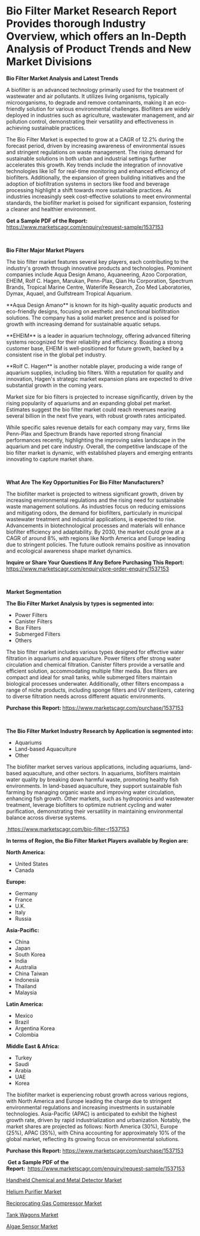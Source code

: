 <p><h1>Bio Filter Market Research Report Provides thorough Industry Overview, which offers an In-Depth Analysis of Product Trends and New Market Divisions</h1></p><p><strong>Bio Filter Market Analysis and Latest Trends</strong></p>
<p><p>A biofilter is an advanced technology primarily used for the treatment of wastewater and air pollutants. It utilizes living organisms, typically microorganisms, to degrade and remove contaminants, making it an eco-friendly solution for various environmental challenges. Biofilters are widely deployed in industries such as agriculture, wastewater management, and air pollution control, demonstrating their versatility and effectiveness in achieving sustainable practices.</p><p>The Bio Filter Market is expected to grow at a CAGR of 12.2% during the forecast period, driven by increasing awareness of environmental issues and stringent regulations on waste management. The rising demand for sustainable solutions in both urban and industrial settings further accelerates this growth. Key trends include the integration of innovative technologies like IoT for real-time monitoring and enhanced efficiency of biofilters. Additionally, the expansion of green building initiatives and the adoption of biofiltration systems in sectors like food and beverage processing highlight a shift towards more sustainable practices. As industries increasingly seek cost-effective solutions to meet environmental standards, the biofilter market is poised for significant expansion, fostering a cleaner and healthier environment.</p></p>
<p><strong>Get a Sample PDF of the Report:&nbsp;</strong> <a href="https://www.marketscagr.com/enquiry/request-sample/1537153?utm_campaign=1905&utm_medium=2&utm_source=Github&utm_content=ia&utm_term=11042025&utm_id=bio-filter">https://www.marketscagr.com/enquiry/request-sample/1537153</a></p>
<p>&nbsp;</p>
<p><strong>Bio Filter Major Market Players</strong></p>
<p><p>The bio filter market features several key players, each contributing to the industry's growth through innovative products and technologies. Prominent companies include Aqua Design Amano, Aquaneering, Azoo Corporation, EHEIM, Rolf C. Hagen, Marukan, Penn-Plax, Qian Hu Corporation, Spectrum Brands, Tropical Marine Centre, Waterlife Research, Zoo Med Laboratories, Dymax, Aquael, and Gulfstream Tropical Aquarium.</p><p>**Aqua Design Amano** is known for its high-quality aquatic products and eco-friendly designs, focusing on aesthetic and functional biofiltration solutions. The company has a solid market presence and is poised for growth with increasing demand for sustainable aquatic setups.</p><p>**EHEIM** is a leader in aquarium technology, offering advanced filtering systems recognized for their reliability and efficiency. Boasting a strong customer base, EHEIM is well-positioned for future growth, backed by a consistent rise in the global pet industry.</p><p>**Rolf C. Hagen** is another notable player, producing a wide range of aquarium supplies, including bio filters. With a reputation for quality and innovation, Hagen's strategic market expansion plans are expected to drive substantial growth in the coming years.</p><p>Market size for bio filters is projected to increase significantly, driven by the rising popularity of aquariums and an expanding global pet market. Estimates suggest the bio filter market could reach revenues nearing several billion in the next five years, with robust growth rates anticipated.</p><p>While specific sales revenue details for each company may vary, firms like Penn-Plax and Spectrum Brands have reported strong financial performances recently, highlighting the improving sales landscape in the aquarium and pet care industry. Overall, the competitive landscape of the bio filter market is dynamic, with established players and emerging entrants innovating to capture market share.</p></p>
<p>&nbsp;</p>
<p><strong>What Are The Key Opportunities For Bio Filter Manufacturers?</strong></p>
<p><p>The biofilter market is projected to witness significant growth, driven by increasing environmental regulations and the rising need for sustainable waste management solutions. As industries focus on reducing emissions and mitigating odors, the demand for biofilters, particularly in municipal wastewater treatment and industrial applications, is expected to rise. Advancements in biotechnological processes and materials will enhance biofilter efficiency and adaptability. By 2030, the market could grow at a CAGR of around 8%, with regions like North America and Europe leading due to stringent policies. The future outlook remains positive as innovation and ecological awareness shape market dynamics.</p></p>
<p><strong>Inquire or Share Your Questions If Any Before Purchasing This Report:</strong> <a href="https://www.marketscagr.com/enquiry/pre-order-enquiry/1537153?utm_campaign=1905&utm_medium=2&utm_source=Github&utm_content=ia&utm_term=11042025&utm_id=bio-filter">https://www.marketscagr.com/enquiry/pre-order-enquiry/1537153</a></p>
<p>&nbsp;</p>
<p><strong>Market Segmentation</strong></p>
<p><strong>The Bio Filter Market Analysis by types is segmented into:</strong></p>
<p><ul><li>Power Filters</li><li>Canister Filters</li><li>Box Filters</li><li>Submerged Filters</li><li>Others</li></ul></p>
<p><p>The bio filter market includes various types designed for effective water filtration in aquariums and aquaculture. Power filters offer strong water circulation and chemical filtration. Canister filters provide a versatile and efficient solution, accommodating multiple filter media. Box filters are compact and ideal for small tanks, while submerged filters maintain biological processes underwater. Additionally, other filters encompass a range of niche products, including sponge filters and UV sterilizers, catering to diverse filtration needs across different aquatic environments.</p></p>
<p><strong>Purchase this Report:&nbsp;</strong><a href="https://www.marketscagr.com/purchase/1537153?utm_campaign=1905&utm_medium=2&utm_source=Github&utm_content=ia&utm_term=11042025&utm_id=bio-filter">https://www.marketscagr.com/purchase/1537153</a></p>
<p>&nbsp;</p>
<p><strong>The Bio Filter Market Industry Research by Application is segmented into:</strong></p>
<p><ul><li>Aquariums</li><li>Land-based Aquaculture</li><li>Other</li></ul></p>
<p><p>The biofilter market serves various applications, including aquariums, land-based aquaculture, and other sectors. In aquariums, biofilters maintain water quality by breaking down harmful waste, promoting healthy fish environments. In land-based aquaculture, they support sustainable fish farming by managing organic waste and improving water circulation, enhancing fish growth. Other markets, such as hydroponics and wastewater treatment, leverage biofilters to optimize nutrient cycling and water purification, demonstrating their versatility in maintaining environmental balance across diverse systems.</p></p>
<p><a href="https://www.marketscagr.com/bio-filter-r1537153?utm_campaign=1905&utm_medium=2&utm_source=Github&utm_content=ia&utm_term=11042025&utm_id=bio-filter">&nbsp;https://www.marketscagr.com/bio-filter-r1537153</a></p>
<p><strong>In terms of Region, the Bio Filter Market Players available by Region are:</strong></p>
<p>
    <p> <strong> North America: </strong>
        <ul>
            <li>United States</li>
            <li>Canada</li>
        </ul>
        </p> 
    <p> <strong> Europe: </strong>
        <ul>
            <li>Germany</li>
            <li>France</li>
            <li>U.K.</li>
            <li>Italy</li>
            <li>Russia</li>
        </ul>
        </p> 
    <p> <strong> Asia-Pacific: </strong>
        <ul>
            <li>China</li>
            <li>Japan</li>
            <li>South Korea</li>
            <li>India</li>
            <li>Australia</li>
            <li>China Taiwan</li>
            <li>Indonesia</li>
            <li>Thailand</li>
            <li>Malaysia</li>
        </ul>
        </p> 
    <p> <strong> Latin America: </strong>
        <ul>
            <li>Mexico</li>
            <li>Brazil</li>
            <li>Argentina Korea</li>
            <li>Colombia</li>
        </ul>
        </p> 
    <p> <strong> Middle East & Africa: </strong>
        <ul>
            <li>Turkey</li>
            <li>Saudi</li>
            <li>Arabia</li>
            <li>UAE</li>
            <li>Korea</li>
        </ul>
    </p>
    </p>
<p><p>The biofilter market is experiencing robust growth across various regions, with North America and Europe leading the charge due to stringent environmental regulations and increasing investments in sustainable technologies. Asia-Pacific (APAC) is anticipated to exhibit the highest growth rate, driven by rapid industrialization and urbanization. Notably, the market shares are projected as follows: North America (30%), Europe (25%), APAC (35%), with China accounting for approximately 10% of the global market, reflecting its growing focus on environmental solutions.</p></p>
<p><strong>Purchase this Report: </strong><a href="https://www.marketscagr.com/purchase/1537153?utm_campaign=1905&utm_medium=2&utm_source=Github&utm_content=ia&utm_term=11042025&utm_id=bio-filter">https://www.marketscagr.com/purchase/1537153</a></p>
<p>&nbsp;<strong>Get a Sample PDF of the Report:&nbsp;&nbsp;</strong><a href="https://www.marketscagr.com/enquiry/request-sample/1537153?utm_campaign=1905&utm_medium=2&utm_source=Github&utm_content=ia&utm_term=11042025&utm_id=bio-filter">https://www.marketscagr.com/enquiry/request-sample/1537153</a></p>
<p><strong></strong></p>
<p><p><a href="https://github.com/doganaqev/Market-Research-Report-List-1/blob/main/handheld-chemical-and-metal-detector-market.md?utm_campaign=1905&utm_medium=2&utm_source=Github&utm_content=ia&utm_term=11042025&utm_id=bio-filter">Handheld Chemical and Metal Detector Market</a></p><p><a href="https://github.com/rutupueyed/Market-Research-Report-List-1/blob/main/helium-purifier-market.md?utm_campaign=1905&utm_medium=2&utm_source=Github&utm_content=ia&utm_term=11042025&utm_id=bio-filter">Helium Purifier Market</a></p><p><a href="https://github.com/burnicndole/Market-Research-Report-List-1/blob/main/reciprocating-gas-compressor-market.md?utm_campaign=1905&utm_medium=2&utm_source=Github&utm_content=ia&utm_term=11042025&utm_id=bio-filter">Reciprocating Gas Compressor Market</a></p><p><a href="https://github.com/cevzarvargem/Market-Research-Report-List-1/blob/main/tank-wagons-market.md?utm_campaign=1905&utm_medium=2&utm_source=Github&utm_content=ia&utm_term=11042025&utm_id=bio-filter">Tank Wagons Market</a></p><p><a href="https://github.com/navodfetiya/Market-Research-Report-List-1/blob/main/algae-sensor-market.md?utm_campaign=1905&utm_medium=2&utm_source=Github&utm_content=ia&utm_term=11042025&utm_id=bio-filter">Algae Sensor Market</a></p></p>